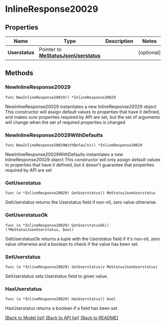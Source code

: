 # InlineResponse20029

## Properties

Name | Type | Description | Notes
------------ | ------------- | ------------- | -------------
**Userstatus** | Pointer to [**MeStatusJsonUserstatus**](MeStatusJsonUserstatus.md) |  | [optional] 

## Methods

### NewInlineResponse20029

`func NewInlineResponse20029() *InlineResponse20029`

NewInlineResponse20029 instantiates a new InlineResponse20029 object
This constructor will assign default values to properties that have it defined,
and makes sure properties required by API are set, but the set of arguments
will change when the set of required properties is changed

### NewInlineResponse20029WithDefaults

`func NewInlineResponse20029WithDefaults() *InlineResponse20029`

NewInlineResponse20029WithDefaults instantiates a new InlineResponse20029 object
This constructor will only assign default values to properties that have it defined,
but it doesn't guarantee that properties required by API are set

### GetUserstatus

`func (o *InlineResponse20029) GetUserstatus() MeStatusJsonUserstatus`

GetUserstatus returns the Userstatus field if non-nil, zero value otherwise.

### GetUserstatusOk

`func (o *InlineResponse20029) GetUserstatusOk() (*MeStatusJsonUserstatus, bool)`

GetUserstatusOk returns a tuple with the Userstatus field if it's non-nil, zero value otherwise
and a boolean to check if the value has been set.

### SetUserstatus

`func (o *InlineResponse20029) SetUserstatus(v MeStatusJsonUserstatus)`

SetUserstatus sets Userstatus field to given value.

### HasUserstatus

`func (o *InlineResponse20029) HasUserstatus() bool`

HasUserstatus returns a boolean if a field has been set.


[[Back to Model list]](../README.md#documentation-for-models) [[Back to API list]](../README.md#documentation-for-api-endpoints) [[Back to README]](../README.md)


